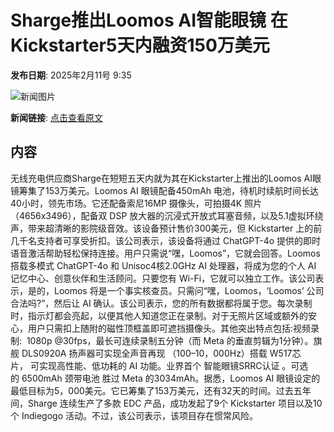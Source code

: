 # Sharge推出Loomos AI智能眼镜 在Kickstarter5天内融资150万美元

**发布日期**: 2025年2月11号 9:35

![新闻图片](https://pic.chinaz.com/thumb/2025/0211/25021109324283808183.jpg)

**新闻链接**: [点击查看原文](https://www.aibase.com/zh/news/15225)

## 内容

无线充电供应商Sharge在短短五天内就为其在Kickstarter上推出的Loomos AI眼镜筹集了153万美元。Loomos AI 眼镜配备450mAh 电池，待机时续航时间长达40小时，领先市场。它还配备索尼16MP 摄像头，可拍摄4K 照片（4656x3496），配备双 DSP 放大器的沉浸式开放式耳塞音频，以及5.1虚拟环绕声，带来超清晰的影院级音效。该设备预计售价300美元，但 Kickstarter 上的前几千名支持者可享受折扣。该公司表示，该设备将通过 ChatGPT-4o 提供的即时语音激活帮助轻松保持连接。用户只需说“嘿，Loomos”，它就会回答。Loomos 搭载多模式 ChatGPT-4o 和 Unisoc4核2.0GHz AI 处理器，将成为您的个人 AI 记忆中心、创意伙伴和生活顾问。只要您有 Wi-Fi，它就可以独立工作。该公司表示，是的，Loomos 将是一个事实核查员。只需问“嘿，Loomos，‘Loomos’ 公司合法吗?”，然后让 AI 确认。该公司表示，您的所有数据都将属于您。每次录制时，指示灯都会亮起，以便其他人知道您正在录制。对于无照片区域或额外的安心，用户只需扣上随附的磁性顶框盖即可遮挡摄像头。其他突出特点包括:视频录制:  1080p @30fps，最长可连续录制五分钟（而 Meta 的垂直剪辑为1分钟）。旗舰 DLS0920A 扬声器可实现全声音再现 （100–10，000Hz）搭载 W517芯片， 可实现高性能、低功耗的 AI 功能。业界首个 智能眼镜SRRC认证 。可选的 6500mAh 颈带电池 胜过 Meta 的3034mAh。据悉，Loomos AI 眼镜设定的最低目标为5，000美元。它已筹集了153万美元，还有32天的时间。过去五年间，Sharge 连续生产了多款 EDC 产品，成功发起了9个 Kickstarter 项目以及10个 Indiegogo 活动。不过，该公司表示，该项目存在惯常风险。
